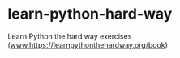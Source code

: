 # learn-python-hard-way
Learn Python the hard way exercises (www.https://learnpythonthehardway.org/book)
